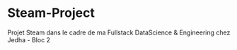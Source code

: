 # Steam-Project
Projet Steam dans le cadre de ma Fullstack DataScience &amp; Engineering chez Jedha - Bloc 2
